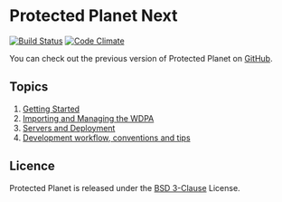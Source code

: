 # Protected Planet Next

[![Build Status](https://travis-ci.org/unepwcmc/ProtectedPlanet.svg)](https://travis-ci.org/unepwcmc/ProtectedPlanet)
[![Code Climate](https://codeclimate.com/github/unepwcmc/ProtectedPlanet.png)](https://codeclimate.com/github/unepwcmc/ProtectedPlanet)

You can check out the previous version of Protected Planet on
[GitHub](https://github.com/unepwcmc/ppe).

## Topics

1. [Getting Started](docs/installation.md)
2. [Importing and Managing the WDPA](docs/wdpa.md)
3. [Servers and Deployment](docs/servers.md)
4. [Development workflow, conventions and tips](docs/workflow.md)

## Licence

Protected Planet is released under the [BSD
3-Clause](http://opensource.org/licenses/BSD-3-Clause) License.
